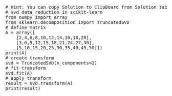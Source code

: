 <pre class="file" data-target="clipboard">
# Hint: You can copy Solution to ClipBoard from Solution tab
# svd data reduction in scikit-learn
from numpy import array
from sklearn.decomposition import TruncatedSVD
# define matrix
A = array([
	[2,4,6,8,10,12,14,16,18,20],
	[3,6,9,12,15,18,21,24,27,30],
	[5,10,15,20,25,30,35,40,45,50]])
print(A)
# create transform
svd = TruncatedSVD(n_components=2)
# fit transform
svd.fit(A)
# apply transform
result = svd.transform(A)
print(result)
</pre>

